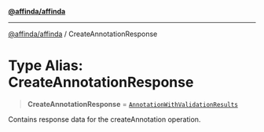 [**@affinda/affinda**](../README.md)

***

[@affinda/affinda](../globals.md) / CreateAnnotationResponse

# Type Alias: CreateAnnotationResponse

> **CreateAnnotationResponse** = [`AnnotationWithValidationResults`](../interfaces/AnnotationWithValidationResults.md)

Contains response data for the createAnnotation operation.
